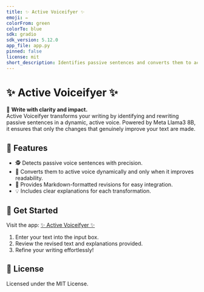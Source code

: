 ```yaml
---
title: ✨ Active Voiceifyer ✨
emoji: ✏️
colorFrom: green
colorTo: blue
sdk: gradio
sdk_version: 5.12.0
app_file: app.py
pinned: false
license: mit
short_description: Identifies passive sentences and converts them to active voice dynamically.
---
```


# ✨ Active Voiceifyer ✨

🎯 **Write with clarity and impact.**  
Active Voiceifyer transforms your writing by identifying and rewriting passive sentences in a dynamic, active voice. Powered by Meta Llama3 8B, it ensures that only the changes that genuinely improve your text are made.

## 📝 Features

- 🕵️ Detects passive voice sentences with precision.
- 🔄 Converts them to active voice dynamically and only when it improves readability.
- 📄 Provides Markdown-formatted revisions for easy integration.
- 💡 Includes clear explanations for each transformation.

## 🚀 Get Started

Visit the app: [✨ Active Voiceifyer ✨](https://huggingface.co/spaces/lindalen/active-voiceifyer)

1. Enter your text into the input box.
2. Review the revised text and explanations provided.
3. Refine your writing effortlessly!

## 📜 License

Licensed under the MIT License.
